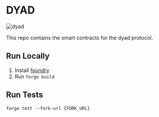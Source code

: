 # DYAD

![dyad](https://pbs.twimg.com/profile_images/1580864472079532032/uCLwW3nb_200x200.jpg)

This repo contains the smart contracts for the dyad protocol.

## Run Locally

1) Install [foundry](https://book.getfoundry.sh/getting-started/installation)
2) Run `forge build`

## Run Tests

```
forge test --fork-url {FORK_URL}
```
